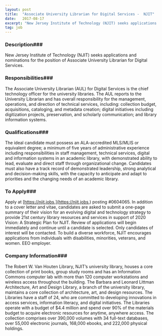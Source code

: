 ```yaml
---
layout: post
title:  "Associate University Librarian for Digital Services -  NJIT"
date:   2017-08-17
excerpt: "New Jersey Institute of Technology (NJIT) seeks applications and nominations for the position of Associate University Librarian for Digital Services."
tag: job
---
```


### Description###

New Jersey Institute of Technology (NJIT) seeks applications and nominations for the position of Associate University Librarian for Digital Services.


### Responsibilities###

The Associate University Librarian (AUL) for Digital Services is the chief technology officer for the university libraries. The AUL reports to the University Librarian and has overall responsibility for the management, operations, and direction of technical services, including: collection budget, acquisitions, cataloging, and metadata creation; digital initiatives including digitization projects, preservation, and scholarly communication; and library information systems.


### Qualifications###

The ideal candidate must possess an ALA-accredited MLS/MLIS or equivalent degree; a minimum of five years of administrative experience including responsibilities in staff management, technical services, digital and information systems in an academic library, with demonstrated ability to lead, evaluate and direct staff through organizational change. Candidates must also have a track record of demonstrated leadership, strong analytical and decision-making skills, with the capacity to anticipate and adapt to priorities and the changing needs of an academic library.








### To Apply###

Apply at [https://njit.jobs,](https://njit.jobs,) posting #0604065.  In addition to a cover letter and vitae, candidates are asked to submit a one-page summary of their vision for an evolving digital and technology strategy to provide 21st century library resources and services in support of 2020 Vision: A Strategic Plan for NJIT. Review of applications will begin immediately and continue until a candidate is selected. Only candidates of interest will be contacted. To build a diverse workforce, NJIT encourages applications from individuals with disabilities, minorities, veterans, and women. EEO employer. 


### Company Information###

The Robert W. Van Houten Library, NJIT’s university library, houses a core collection of print books, group study rooms and has an Information Commons computer lab with more than 120 computer workstations and wireless access throughout the building. The Barbara and Leonard Littman Architecture, Art and Design Library, a branch of the university library, maintains a core collection of architecture, art, and design resources. The Libraries have a staff of 24, who are committed to developing innovations in access services, information literacy, and digital initiatives. The Libraries operate with a budget of $4.4 million and spend over 90% of the materials budget to acquire electronic resources for anytime, anywhere access. The collection comprises over 390,000 volumes with 34 full-text databases, over 55,000 electronic journals, 168,000 ebooks, and 222,000 physical holdings.



